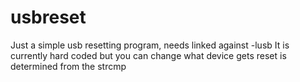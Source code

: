 usbreset
========

Just a simple usb resetting program, needs linked against -lusb
It is currently hard coded but you can change what device gets reset is determined from the strcmp 
